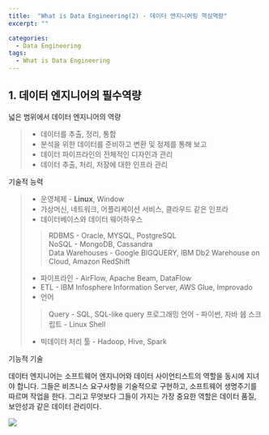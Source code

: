 ```yaml
---
title:  "What is Data Engineering(2) - 데이터 엔지니어링 핵심역량"
excerpt: ""

categories:
  - Data Engineering
tags:
  - What is Data Engineering
---
```


## 1. 데이터 엔지니어의 필수역량

넓은 범위에서 데이터 엔지니어의 역량

>- 데이터를 추출, 정리, 통합
>- 분석을 위한 데이터를 준비하고 변환 및 정제를 통해 보고
>- 데이터 파이프라인의 전체적인 디자인과 관리
>- 데이터 추출, 처리, 저장에 대한 인프라 관리

기술적 능력

>- 운영체제 - **Linux**, Window
>- 가상머신, 네트워크, 어플리케이션 서비스, 클라우드 같은 인프라
>- 데이터베이스와 데이터 웨어하우스
>> RDBMS - Oracle, MYSQL, PostgreSQL  
>> NoSQL - MongoDB, Cassandra  
>> Data Warehouses -  Google BIGQUERY, IBM Db2 Warehouse on Cloud, Amazon RedShift
>- 파이프라인 - AirFlow, Apache Beam, DataFlow
>- ETL -  IBM Infosphere Information Server, AWS Glue, Improvado
>- 언어
>> Query - SQL, SQL-like query
>> 프로그래밍 언어 - 파이썬, 자바
>> 쉡 스크립트 - Linux Shell
>- 빅데이터 처리 툴 - Hadoop, Hive, Spark

기능적 기술

데이터 엔지니어는 소프트웨어 엔지니어와 데이터 사이언티스트의 역할을 동시에 지녀야 합니다. 그들은 비즈니스 요구사항을 기술적으로 구현하고, 소프트웨어 생명주기를 따르며 작업을 한다. 그리고 무엇보다 그들이 가지는 가장 중요한 역할은 데이터 품질, 보안성과 같은 데이터 관리이다. 

<img src="https://drive.google.com/uc?export=view&id=1COKNgA0tL8HVSZwHysTvLR4FSW4SFKwc">



